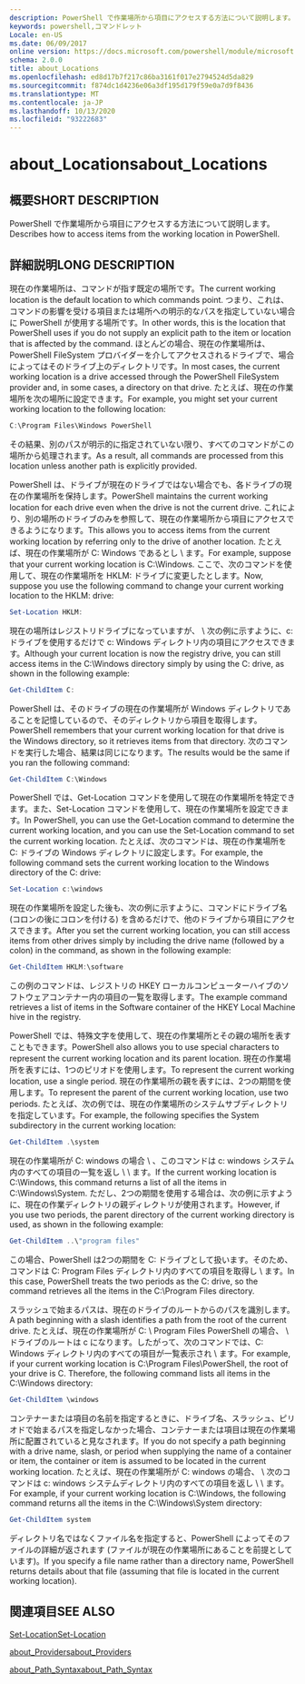 ```yaml
---
description: PowerShell で作業場所から項目にアクセスする方法について説明します。
keywords: powershell,コマンドレット
Locale: en-US
ms.date: 06/09/2017
online version: https://docs.microsoft.com/powershell/module/microsoft.powershell.core/about/about_locations?view=powershell-5.1&WT.mc_id=ps-gethelp
schema: 2.0.0
title: about_Locations
ms.openlocfilehash: ed8d17b7f217c86ba3161f017e2794524d5da829
ms.sourcegitcommit: f874dc1d4236e06a3df195d179f59e0a7d9f8436
ms.translationtype: MT
ms.contentlocale: ja-JP
ms.lasthandoff: 10/13/2020
ms.locfileid: "93222683"
---
```

# <a name="about_locations"></a><span data-ttu-id="5b911-104">about_Locations</span><span class="sxs-lookup"><span data-stu-id="5b911-104">about_Locations</span></span>

## <a name="short-description"></a><span data-ttu-id="5b911-105">概要</span><span class="sxs-lookup"><span data-stu-id="5b911-105">SHORT DESCRIPTION</span></span>

<span data-ttu-id="5b911-106">PowerShell で作業場所から項目にアクセスする方法について説明します。</span><span class="sxs-lookup"><span data-stu-id="5b911-106">Describes how to access items from the working location in PowerShell.</span></span>

## <a name="long-description"></a><span data-ttu-id="5b911-107">詳細説明</span><span class="sxs-lookup"><span data-stu-id="5b911-107">LONG DESCRIPTION</span></span>

<span data-ttu-id="5b911-108">現在の作業場所は、コマンドが指す既定の場所です。</span><span class="sxs-lookup"><span data-stu-id="5b911-108">The current working location is the default location to which commands point.</span></span>
<span data-ttu-id="5b911-109">つまり、これは、コマンドの影響を受ける項目または場所への明示的なパスを指定していない場合に PowerShell が使用する場所です。</span><span class="sxs-lookup"><span data-stu-id="5b911-109">In other words, this is the location that PowerShell uses if you do not supply an explicit path to the item or location that is affected by the command.</span></span> <span data-ttu-id="5b911-110">ほとんどの場合、現在の作業場所は、PowerShell FileSystem プロバイダーを介してアクセスされるドライブで、場合によってはそのドライブ上のディレクトリです。</span><span class="sxs-lookup"><span data-stu-id="5b911-110">In most cases, the current working location is a drive accessed through the PowerShell FileSystem provider and, in some cases, a directory on that drive.</span></span>
<span data-ttu-id="5b911-111">たとえば、現在の作業場所を次の場所に設定できます。</span><span class="sxs-lookup"><span data-stu-id="5b911-111">For example, you might set your current working location to the following location:</span></span>

```powershell
C:\Program Files\Windows PowerShell
```

<span data-ttu-id="5b911-112">その結果、別のパスが明示的に指定されていない限り、すべてのコマンドがこの場所から処理されます。</span><span class="sxs-lookup"><span data-stu-id="5b911-112">As a result, all commands are processed from this location unless another path is explicitly provided.</span></span>

<span data-ttu-id="5b911-113">PowerShell は、ドライブが現在のドライブではない場合でも、各ドライブの現在の作業場所を保持します。</span><span class="sxs-lookup"><span data-stu-id="5b911-113">PowerShell maintains the current working location for each drive even when the drive is not the current drive.</span></span> <span data-ttu-id="5b911-114">これにより、別の場所のドライブのみを参照して、現在の作業場所から項目にアクセスできるようになります。</span><span class="sxs-lookup"><span data-stu-id="5b911-114">This allows you to access items from the current working location by referring only to the drive of another location.</span></span>
<span data-ttu-id="5b911-115">たとえば、現在の作業場所が C: Windows であるとし \\ ます。</span><span class="sxs-lookup"><span data-stu-id="5b911-115">For example, suppose that your current working location is C:\\Windows.</span></span> <span data-ttu-id="5b911-116">ここで、次のコマンドを使用して、現在の作業場所を HKLM: ドライブに変更したとします。</span><span class="sxs-lookup"><span data-stu-id="5b911-116">Now, suppose you use the following command to change your current working location to the HKLM: drive:</span></span>

```powershell
Set-Location HKLM:
```

<span data-ttu-id="5b911-117">現在の場所はレジストリドライブになっていますが、 \\ 次の例に示すように、c: ドライブを使用するだけで c: Windows ディレクトリ内の項目にアクセスできます。</span><span class="sxs-lookup"><span data-stu-id="5b911-117">Although your current location is now the registry drive, you can still access items in the C:\\Windows directory simply by using the C: drive, as shown in the following example:</span></span>

```powershell
Get-ChildItem C:
```

<span data-ttu-id="5b911-118">PowerShell は、そのドライブの現在の作業場所が Windows ディレクトリであることを記憶しているので、そのディレクトリから項目を取得します。</span><span class="sxs-lookup"><span data-stu-id="5b911-118">PowerShell remembers that your current working location for that drive is the Windows directory, so it retrieves items from that directory.</span></span> <span data-ttu-id="5b911-119">次のコマンドを実行した場合、結果は同じになります。</span><span class="sxs-lookup"><span data-stu-id="5b911-119">The results would be the same if you ran the following command:</span></span>

```powershell
Get-ChildItem C:\Windows
```

<span data-ttu-id="5b911-120">PowerShell では、Get-Location コマンドを使用して現在の作業場所を特定できます。また、Set-Location コマンドを使用して、現在の作業場所を設定できます。</span><span class="sxs-lookup"><span data-stu-id="5b911-120">In PowerShell, you can use the Get-Location command to determine the current working location, and you can use the Set-Location command to set the current working location.</span></span> <span data-ttu-id="5b911-121">たとえば、次のコマンドは、現在の作業場所を C: ドライブの Windows ディレクトリに設定します。</span><span class="sxs-lookup"><span data-stu-id="5b911-121">For example, the following command sets the current working location to the Windows directory of the C: drive:</span></span>

```powershell
Set-Location c:\windows
```

<span data-ttu-id="5b911-122">現在の作業場所を設定した後も、次の例に示すように、コマンドにドライブ名 (コロンの後にコロンを付ける) を含めるだけで、他のドライブから項目にアクセスできます。</span><span class="sxs-lookup"><span data-stu-id="5b911-122">After you set the current working location, you can still access items from other drives simply by including the drive name (followed by a colon) in the command, as shown in the following example:</span></span>

```powershell
Get-ChildItem HKLM:\software
```

<span data-ttu-id="5b911-123">この例のコマンドは、レジストリの HKEY ローカルコンピューターハイブのソフトウェアコンテナー内の項目の一覧を取得します。</span><span class="sxs-lookup"><span data-stu-id="5b911-123">The example command retrieves a list of items in the Software container of the HKEY Local Machine hive in the registry.</span></span>

<span data-ttu-id="5b911-124">PowerShell では、特殊文字を使用して、現在の作業場所とその親の場所を表すこともできます。</span><span class="sxs-lookup"><span data-stu-id="5b911-124">PowerShell also allows you to use special characters to represent the current working location and its parent location.</span></span> <span data-ttu-id="5b911-125">現在の作業場所を表すには、1つのピリオドを使用します。</span><span class="sxs-lookup"><span data-stu-id="5b911-125">To represent the current working location, use a single period.</span></span> <span data-ttu-id="5b911-126">現在の作業場所の親を表すには、2つの期間を使用します。</span><span class="sxs-lookup"><span data-stu-id="5b911-126">To represent the parent of the current working location, use two periods.</span></span> <span data-ttu-id="5b911-127">たとえば、次の例では、現在の作業場所のシステムサブディレクトリを指定しています。</span><span class="sxs-lookup"><span data-stu-id="5b911-127">For example, the following specifies the System subdirectory in the current working location:</span></span>

```powershell
Get-ChildItem .\system
```

<span data-ttu-id="5b911-128">現在の作業場所が C: windows の場合 \\ 、このコマンドは c: windows システム内のすべての項目の一覧を返し \\ \\ ます。</span><span class="sxs-lookup"><span data-stu-id="5b911-128">If the current working location is C:\\Windows, this command returns a list of all the items in C:\\Windows\\System.</span></span> <span data-ttu-id="5b911-129">ただし、2つの期間を使用する場合は、次の例に示すように、現在の作業ディレクトリの親ディレクトリが使用されます。</span><span class="sxs-lookup"><span data-stu-id="5b911-129">However, if you use two periods, the parent directory of the current working directory is used, as shown in the following example:</span></span>

```powershell
Get-ChildItem ..\"program files"
```

<span data-ttu-id="5b911-130">この場合、PowerShell は2つの期間を C: ドライブとして扱います。そのため、コマンドは C: Program Files ディレクトリ内のすべての項目を取得し \\ ます。</span><span class="sxs-lookup"><span data-stu-id="5b911-130">In this case, PowerShell treats the two periods as the C: drive, so the command retrieves all the items in the C:\\Program Files directory.</span></span>

<span data-ttu-id="5b911-131">スラッシュで始まるパスは、現在のドライブのルートからのパスを識別します。</span><span class="sxs-lookup"><span data-stu-id="5b911-131">A path beginning with a slash identifies a path from the root of the current drive.</span></span> <span data-ttu-id="5b911-132">たとえば、現在の作業場所が C: \\ Program Files PowerShell の場合、 \\ ドライブのルートは c になります。したがって、次のコマンドでは、C: Windows ディレクトリ内のすべての項目が一覧表示され \\ ます。</span><span class="sxs-lookup"><span data-stu-id="5b911-132">For example, if your current working location is C:\\Program Files\\PowerShell, the root of your drive is C. Therefore, the following command lists all items in the C:\\Windows directory:</span></span>

```powershell
Get-ChildItem \windows
```

<span data-ttu-id="5b911-133">コンテナーまたは項目の名前を指定するときに、ドライブ名、スラッシュ、ピリオドで始まるパスを指定しなかった場合、コンテナーまたは項目は現在の作業場所に配置されていると見なされます。</span><span class="sxs-lookup"><span data-stu-id="5b911-133">If you do not specify a path beginning with a drive name, slash, or period when supplying the name of a container or item, the container or item is assumed to be located in the current working location.</span></span> <span data-ttu-id="5b911-134">たとえば、現在の作業場所が C: windows の場合、 \\ 次のコマンドは c: windows システムディレクトリ内のすべての項目を返し \\ \\ ます。</span><span class="sxs-lookup"><span data-stu-id="5b911-134">For example, if your current working location is C:\\Windows, the following command returns all the items in the C:\\Windows\\System directory:</span></span>

```powershell
Get-ChildItem system
```

<span data-ttu-id="5b911-135">ディレクトリ名ではなくファイル名を指定すると、PowerShell によってそのファイルの詳細が返されます (ファイルが現在の作業場所にあることを前提としています)。</span><span class="sxs-lookup"><span data-stu-id="5b911-135">If you specify a file name rather than a directory name, PowerShell returns details about that file (assuming that file is located in the current working location).</span></span>

## <a name="see-also"></a><span data-ttu-id="5b911-136">関連項目</span><span class="sxs-lookup"><span data-stu-id="5b911-136">SEE ALSO</span></span>

[<span data-ttu-id="5b911-137">Set-Location</span><span class="sxs-lookup"><span data-stu-id="5b911-137">Set-Location</span></span>](xref:Microsoft.PowerShell.Management.Set-Location)

[<span data-ttu-id="5b911-138">about_Providers</span><span class="sxs-lookup"><span data-stu-id="5b911-138">about_Providers</span></span>](about_Providers.md)

[<span data-ttu-id="5b911-139">about_Path_Syntax</span><span class="sxs-lookup"><span data-stu-id="5b911-139">about_Path_Syntax</span></span>](about_Path_Syntax.md)
